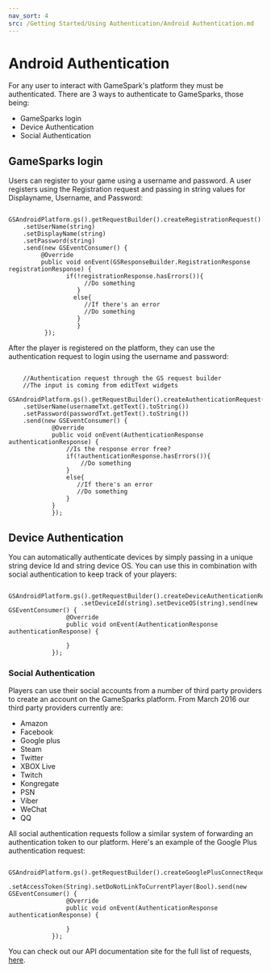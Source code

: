 ```yaml
---
nav_sort: 4
src: /Getting Started/Using Authentication/Android Authentication.md
---
```


# Android Authentication

For any user to interact with GameSpark's platform they must be authenticated. There are 3 ways to authenticate to GameSparks, those being:

* GameSparks login
* Device Authentication
* Social Authentication

## GameSparks login

Users can register to your game using a username and password. A user registers using the Registration request and passing in string values for Displayname, Username, and Password:

```
    GSAndroidPlatform.gs().getRequestBuilder().createRegistrationRequest()
    .setUserName(string)
    .setDisplayName(string)
    .setPassword(string)
    .send(new GSEventConsumer() {
         @Override
         public void onEvent(GSResponseBuilder.RegistrationResponse registrationResponse) {
                if(!registrationResponse.hasErrors()){
                     //Do something
                   }
                  else{
                     //If there's an error
                     //Do something
                   }
                   }
          });

```

After the player is registered on the platform, they can use the authentication request to login using the username and password:

```

    //Authentication request through the GS request builder
    //The input is coming from editText widgets
    GSAndroidPlatform.gs().getRequestBuilder().createAuthenticationRequest()
    .setUserName(usernameTxt.getText().toString())
    .setPassword(passwordTxt.getText().toString())
    .send(new GSEventConsumer() {
            @Override
            public void onEvent(AuthenticationResponse authenticationResponse) {
                //Is the response error free?
                if(!authenticationResponse.hasErrors()){
                    //Do something
                }
                else{
                   //If there's an error
                   //Do something
                }
            }
            });

```


## Device Authentication

You can automatically authenticate devices by simply passing in a unique string device Id and string device OS. You can use this in combination with social authentication to keep track of your players:

```

GSAndroidPlatform.gs().getRequestBuilder().createDeviceAuthenticationRequest()
                    .setDeviceId(string).setDeviceOS(string).send(new GSEventConsumer() {
                @Override
                public void onEvent(AuthenticationResponse authenticationResponse) {

                }
            });

```

### Social Authentication

Players can use their social accounts from a number of third party providers to create an account on the GameSparks platform. From March 2016 our third party providers currently are:
* Amazon
* Facebook
* Google plus
* Steam
* Twitter
* XBOX Live
* Twitch
* Kongregate
* PSN
* Viber
* WeChat
* QQ

All social authentication requests follow a similar system of forwarding an authentication token to our platform. Here's an example of the Google Plus authentication request:

```
    GSAndroidPlatform.gs().getRequestBuilder().createGooglePlusConnectRequest()
                    .setAccessToken(String).setDoNotLinkToCurrentPlayer(Bool).send(new GSEventConsumer() {
                @Override
                public void onEvent(AuthenticationResponse authenticationResponse) {

                }
            });

```

You can check out our API documentation site for the full list of requests, [here](ETC).
